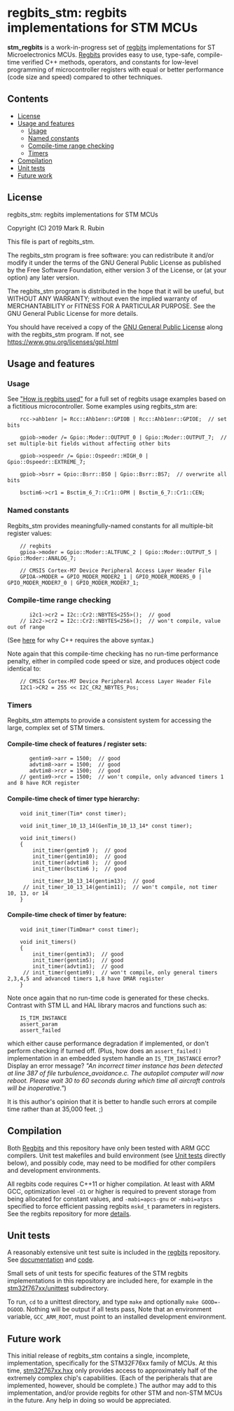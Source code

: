 regbits_stm: regbits implementations for STM MCUs
=================================================

**stm_regbits** is a work-in-progress set of [regbits](https://github.com/thanks4opensource/regbits) implementations for ST Microelectronics MCUs. [Regbits](https://github.com/thanks4opensource/regbits) provides easy to use, type-safe, compile-time verified C++ methods, operators, and constants for low-level programming of microcontroller registers with equal or better performance (code size and speed) compared to other techniques.



Contents  <a name="contents"></a>
--------
* [License](#license)
* [Usage and features](#usage_and_features)
  * [Usage](#usage)
  * [Named constants](#named_constants)
  * [Compile-time range checking](#Compile-time_range_checking)
  * [Timers](#timers)
* [Compilation](#compilation)
* [Unit tests](#unittests)
* [Future work](#future_work)



License  <a name="license"></a>
-------

regbits_stm: regbits implementations for STM MCUs

Copyright (C) 2019 Mark R. Rubin

This file is part of regbits_stm.

The regbits_stm program is free software: you can redistribute it and/or modify it under the terms of the GNU General Public License as published by the Free Software Foundation, either version 3 of the License, or (at your option) any later version.

The regbits_stm program is distributed in the hope that it will be useful, but WITHOUT ANY WARRANTY; without even the implied warranty of MERCHANTABILITY or FITNESS FOR A PARTICULAR PURPOSE.  See the GNU General Public License for more details.

You should have received a copy of the [GNU General Public License](LICENSE.txt) along with the regbits_stm program.  If not, see <https://www.gnu.org/licenses/gpl.html>



Usage and features <a name="usage_and_features"></a>
------------------

### Usage <a name="usage"></a>

See ["How is regbits used"](https://github.com/thanks4opensource/regbits#how_is_regbits_used) for a full set of regbits usage examples based on a fictitious microcontroller. Some examples using regbits_stm are:

        rcc->ahb1enr |= Rcc::Ahb1enr::GPIOB | Rcc::Ahb1enr::GPIOE;  // set bits

        gpiob->moder /= Gpio::Moder::OUTPUT_0 | Gpio::Moder::OUTPUT_7;  // set multiple-bit fields without affecting other bits

        gpiob->ospeedr /= Gpio::Ospeedr::HIGH_0 | Gpio::Ospeedr::EXTREME_7;

        gpiob->bsrr = Gpio::Bsrr::BS0 | Gpio::Bsrr::BS7;  // overwrite all bits

        bsctim6->cr1 = Bsctim_6_7::Cr1::OPM | Bsctim_6_7::Cr1::CEN;



### Named constants <a name="named_constants"></a>

Regbits_stm provides meaningfully-named constants for all multiple-bit register values:

        // regbits
        gpioa->moder = Gpio::Moder::ALTFUNC_2 | Gpio::Moder::OUTPUT_5 | Gpio::Moder::ANALOG_7;

        // CMSIS Cortex-M7 Device Peripheral Access Layer Header File
        GPIOA->MODER = GPIO_MODER_MODER2_1 | GPIO_MODER_MODER5_0 | GPIO_MODER_MODER7_0 | GPIO_MODER_MODER7_1;



### Compile-time range checking <a name="Compile-time_range_checking"></a>

           i2c1->cr2 = I2c::Cr2::NBYTES<255>();  // good
        // i2c2->cr2 = I2c::Cr2::NBYTES<256>();  // won't compile, value out of range

(See [here](https://github.com/thanks4opensource/regbits#ugly_indexing_syntax) for why C++ requires the above syntax.)

Note again that this compile-time checking has no run-time performance penalty, either in compiled code speed or size, and produces object code identical to:

        // CMSIS Cortex-M7 Device Peripheral Access Layer Header File
        I2C1->CR2 = 255 << I2C_CR2_NBYTES_Pos;



### Timers <a name="timers"></a>

Regbits_stm attempts to provide a consistent system for accessing the large, complex set of STM timers.

#### Compile-time check of features / register sets:

           gentim9->arr = 1500;  // good
           advtim8->arr = 1500;  // good
           advtim8->rcr = 1500;  // good
        // gentim9->rcr = 1500;  // won't compile, only advanced timers 1 and 8 have RCR register


#### Compile-time check of timer type hierarchy:

        void init_timer(Tim* const timer);

        void init_timer_10_13_14(GenTim_10_13_14* const timer);

        void init_timers()
        {
            init_timer(gentim9 );  // good
            init_timer(gentim10);  // good
            init_timer(advtim8 );  // good
            init_timer(bsctim6 );  // good

            init_timer_10_13_14(gentim13);  // good
         // init_timer_10_13_14(gentim11);  // won't compile, not timer 10, 13, or 14
        }


#### Compile-time check of timer by feature:

        void init_timer(TimDmar* const timer);

        void init_timers()
        {
            init_timer(gentim3);  // good
            init_timer(gentim5);  // good
            init_timer(advtim1);  // good
         // init_timer(gentim9);  // won't compile, only general timers 2,3,4,5 and advanced timers 1,8 have DMAR register
        }

Note once again that no run-time code is generated for these checks. Contrast with STM LL and HAL library macros and functions such as:

        IS_TIM_INSTANCE
        assert_param
        assert_failed

which either cause performance degradation if implemented, or don't perform checking if turned off. (Plus, how does an `assert_failed()` implementation in an embedded system handle an `IS_TIM_INSTANCE` error?  Display an error message?  *"An incorrect timer instance has been detected at line 387 of file turbulence_avoidance.c. The autopilot computer will now reboot. Please wait 30 to 60 seconds during which time all aircraft controls will be inoperative."*)

It is this author's opinion that it is better to handle such errors at compile time rather than at 35,000 feet. ;)



Compilation <a name="compilation"></a>
-----------

Both [Regbits](https://github.com/thanks4opensource/regbits) and this repository have only been tested with ARM GCC compilers. Unit test makefiles and build environment (see [Unit tests](#unittests) directly below), and possibly code, may need to be modified for other compilers and development environments.

All regbits code requires C++11 or higher compilation. At least with ARM GCC, optimization level `-O1` or higher is required to prevent storage from being allocated for constant values, and `-mabi=apcs-gnu` or `-mabi=atpcs` specified to force efficient passing regbits `mskd_t` parameters in registers. See the regbits repository for more  [details](https://github.com/thanks4opensource/regbits#requirements_limitations_problems).




Unit tests <a name="unittests"></a>
----------

A reasonably extensive unit test suite is included in the [regbits](https://github.com/thanks4opensource/regbits) repository. See [documentation](https://github.com/thanks4opensource/regbits#unit_test) and [code](https://github.com/thanks4opensource/regbits/tree/master/unittest).

Small sets of unit tests for specific features of the STM regbits implementations in this repository are included here, for example in the [stm32f767xx/unittest](stm32f767xx/unittest) subdirectory.

To run, `cd` to a unittest directory, and type `make` and optionally `make GOOD=-DGOOD`. Nothing will be output if all tests pass, Note that an environment variable, `GCC_ARM_ROOT`, must point to an installed development environment.



Future work <a name="future_work"></a>
-----------

This initial release of regbits_stm contains a single, incomplete, implementation, specifically for the STM32F76xx family of MCUs. At this time, [stm32f767xx.hxx](stm32f767xx/stm32f767xx.hxx) only provides access to  approximately half of the extremely complex chip's capabilities. (Each of the  peripherals that are implemented, however, should be complete.)  The author may add to this implementation, and/or provide regbits for other STM and non-STM MCUs in the future. Any help in doing so would be appreciated.
